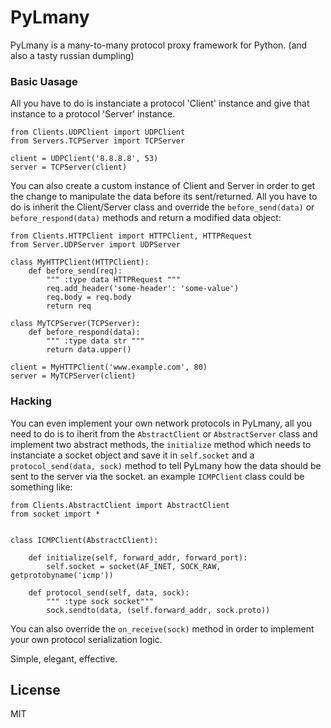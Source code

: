 # PyLmany

PyLmany is a many-to-many protocol proxy framework for Python. (and also a tasty russian dumpling)

### Basic Uasage
All you have to do is instanciate a protocol 'Client' instance and give that instance to a protocol 'Server' instance.

```
from Clients.UDPClient import UDPClient
from Servers.TCPServer import TCPServer

client = UDPClient('8.8.8.8', 53)
server = TCPServer(client)
```

You can also create a custom instance of Client and Server in order to get the change to manipulate the data before its sent/returned.
All you have to do is inherit the Client/Server class and override the ```before_send(data)``` or ```before_respond(data)``` methods and return a modified data object:

```
from Clients.HTTPClient import HTTPClient, HTTPRequest
from Server.UDPServer import UDPServer

class MyHTTPClient(HTTPClient):
    def before_send(req):
        """ :type data HTTPRequest """
        req.add_header('some-header': 'some-value')
        req.body = req.body
        return req

class MyTCPServer(TCPServer):
    def before_respond(data):
        """ :type data str """
        return data.upper()

client = MyHTTPClient('www.example.com', 80)
server = MyTCPServer(client)

```

### Hacking
You can even implement your own network protocols in PyLmany, all you need to do is to iherit from the ```AbstractClient``` or ```AbstractServer``` class and implement two abstract methods, the ```initialize``` method which needs to instanciate a socket object and save it in ```self.socket``` and a ```protocol_send(data, sock)``` method to tell PyLmany how the data should be sent to the server via the socket. an example ```ICMPClient``` class could be something like:

```
from Clients.AbstractClient import AbstractClient
from socket import *


class ICMPClient(AbstractClient):

    def initialize(self, forward_addr, forward_port):
        self.socket = socket(AF_INET, SOCK_RAW, getprotobyname('icmp'))

    def protocol_send(self, data, sock):
        """ :type sock socket"""
        sock.sendto(data, (self.forward_addr, sock.proto))

```
You can also override the ```on_receive(sock)``` method in order to implement your own protocol serialization logic.

Simple, elegant, effective.



License
----
MIT